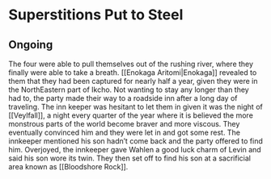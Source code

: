 # Superstitions Put to Steel

## Ongoing 

The four were able to pull themselves out of the rushing river, where they finally were able to take a breath. [[Enokaga Aritomi|Enokaga]] revealed to them that they had been captured for nearly half a year, given they were in the NorthEastern part of Ikcho. Not wanting to stay any longer than they had to, the party made their way to a roadside inn after a long day of traveling. The inn keeper was hesitant to let them in given it was the night of [[Veylfall]], a night every quarter of the year where it is believed the more monstrous parts of the world become braver and more viscous. They eventually convinced him and they were let in and got some rest. The innkeeper mentioned his son hadn’t come back and the party offered to find him. Overjoyed, the innkeeper gave Wahlen a good luck charm of Levin and said his son wore its twin. They then set off to find his son at a sacrificial area known as [[Bloodshore Rock]].